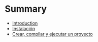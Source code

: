 # Summary

* [Introduction](README.md)
* [Instalación](instalacion.md)
* [Crear, compilar y ejecutar un proyecto](crear-compilar-y-ejecutar-un-proyecto.md)

